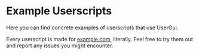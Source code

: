 # Example Userscripts

Here you can find concrete examples of userscripts that use UserGui.

Every userscript is made for [example.com](https://www.example.com), literally. Feel free to try them out and report any issues you might encounter.
